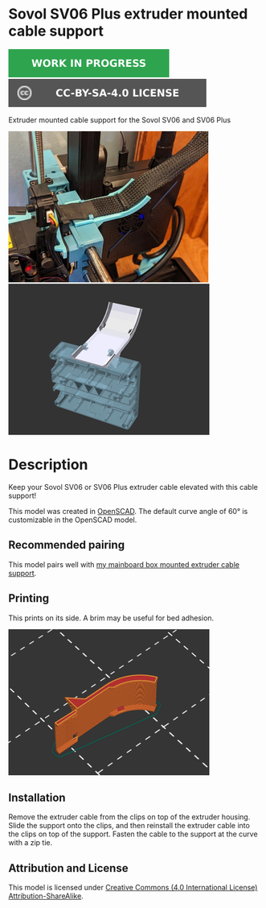 # Sovol SV06 Plus extruder mounted cable support

![This model is a work in progress][work-in-progress-badge]
[![CC-BY-SA-4.0 license][license-badge]][license]

Extruder mounted cable support for the Sovol SV06 and SV06 Plus

![Photo](images/readme/photo.jpg)
![Model render](images/readme/render-extruder-support-model-preview.png)

# Description

Keep your Sovol SV06 or SV06 Plus extruder cable elevated with this cable
support!

This model was created in [OpenSCAD][openscad]. The default curve angle of 60°
is customizable in the OpenSCAD model.

## Recommended pairing

This model pairs well with
[my mainboard box mounted extruder cable support][sv06-mainboard-cable-support].

## Printing

This prints on its side. A brim may be useful for bed adhesion.

![Slicer screenshot](images/readme/slicer-screenshot.png)

## Installation

Remove the extruder cable from the clips on top of the extruder housing. Slide
the support onto the clips, and then reinstall the extruder cable into the
clips on top of the support. Fasten the cable to the support at the curve with a
zip tie.

## Attribution and License

This model is licensed under
[Creative Commons (4.0 International License) Attribution-ShareAlike][license].


[license-badge]: /_static/license-badge-cc-by-sa-4.0.svg
[license]: http://creativecommons.org/licenses/by-sa/4.0/
[openscad]: https://openscad.org
[sv06-mainboard-cable-support]: ../mainboard-cable-support/
[work-in-progress-badge]: /_static/work-in-progress-badge.svg
